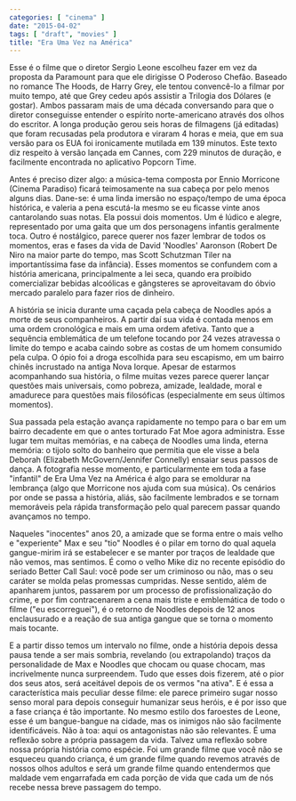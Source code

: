 ```yaml
---
categories: [ "cinema" ]
date: "2015-04-02"
tags: [ "draft", "movies" ]
title: "Era Uma Vez na América"
---
```

Esse é o filme que o diretor Sergio Leone escolheu fazer em vez da
proposta da Paramount para que ele dirigisse O Poderoso Chefão. Baseado
no romance The Hoods, de Harry Grey, ele tentou convencê-lo a filmar por
muito tempo, até que Grey cedeu após assistir a Trilogia dos Dólares
(e gostar). Ambos passaram mais de uma década conversando para que o
diretor conseguisse entender o espírito norte-americano através dos
olhos do escritor. A longa produção gerou seis horas de filmagens
(já editadas) que foram recusadas pela produtora e viraram 4 horas e
meia, que em sua versão para os EUA foi ironicamente mutilada em 139
minutos. Este texto diz respeito à versão lançada em Cannes, com 229
minutos de duração, e facilmente encontrada no aplicativo Popcorn Time.

Antes é preciso dizer algo: a música-tema composta por Ennio Morricone
(Cinema Paradiso) ficará teimosamente na sua cabeça por pelo menos
alguns dias. Dane-se: é uma linda imersão no espaço/tempo de uma
época histórica, e valeria a pena escutá-la mesmo se eu ficasse vinte
anos cantarolando suas notas. Ela possui dois momentos. Um é lúdico
e alegre, representado por uma gaita que um dos personagens infantis
geralmente toca. Outro é nostálgico, parece querer nos fazer lembrar
de todos os momentos, eras e fases da vida de David 'Noodles' Aaronson
(Robert De Niro na maior parte do tempo, mas Scott Schutzman Tiler na
importantíssima fase da infância). Esses momentos se confundem com
a história americana, principalmente a lei seca, quando era proibido
comercializar bebidas alcoólicas e gângsteres se aproveitavam do óbvio
mercado paralelo para fazer rios de dinheiro.

A história se inicia durante uma caçada pela cabeça de Noodles após
a morte de seus companheiros. A partir daí sua vida é contada menos em
uma ordem cronológica e mais em uma ordem afetiva. Tanto que a sequência
emblemática de um telefone tocando por 24 vezes atravessa o limite do
tempo e acaba caindo sobre as costas de um homem consumido pela culpa. O
ópio foi a droga escolhida para seu escapismo, em um bairro chinês
incrustado na antiga Nova Iorque. Apesar de estarmos acompanhando sua
história, o filme muitas vezes parece querer lançar questões mais
universais, como pobreza, amizade, lealdade, moral e amadurece para
questões mais filosóficas (especialmente em seus últimos momentos).

Sua passada pela estação avança rapidamente no tempo para o bar em um
bairro decadente em que o antes torturado Fat Moe agora administra. Esse
lugar tem muitas memórias, e na cabeça de Noodles uma linda, eterna
memória: o tijolo solto do banheiro que permitia que ele visse a bela
Deborah (Elizabeth McGovern/Jennifer Connelly) ensaiar seus passos de
dança. A fotografia nesse momento, e particularmente em toda a fase
"infantil" de Era Uma Vez na América é algo para se emoldurar na
lembrança (algo que Morricone nos ajuda com sua música). Os cenários
por onde se passa a história, aliás, são facilmente lembrados e se
tornam memoráveis pela rápida transformação pelo qual parecem passar
quando avançamos no tempo.

Naqueles "inocentes" anos 20, a amizade que se forma entre o mais velho e
"experiente" Max e seu "tio" Noodles é o pilar em torno do qual aquela
gangue-mirim irá se estabelecer e se manter por traços de lealdade que
não vemos, mas sentimos. É como o velho Mike diz no recente episódio
do seriado Better Call Saul: você pode ser um criminoso ou não, mas
o seu caráter se molda pelas promessas cumpridas. Nesse sentido, além
de apanharem juntos, passarem por um processo de profissionalização do
crime, e por fim contracenarem a cena mais triste e emblemática de todo
o filme ("eu escorreguei"), é o retorno de Noodles depois de 12 anos
enclausurado e a reação de sua antiga gangue que se torna o momento
mais tocante.

E a partir disso temos um intervalo no filme, onde a história depois
dessa pausa tende a ser mais sombria, revelando (ou extrapolando)
traços da personalidade de Max e Noodles que chocam ou quase chocam, mas
incrivelmente nunca surpreendem. Tudo que esses dois fizerem, até o pior
dos seus atos, será aceitável depois de os vermos "na ativa". E é essa
a característica mais peculiar desse filme: ele parece primeiro sugar
nosso senso moral para depois conseguir humanizar seus heróis, e é por
isso que a fase criança é tão importante. No mesmo estilo dos faroestes
de Leone, esse é um bangue-bangue na cidade, mas os inimigos não são
facilmente identificáveis. Não à toa: aqui os antagonistas não são
relevantes. É uma reflexão sobre a própria passagem da vida. Talvez
uma reflexão sobre nossa própria história como espécie. Foi um
grande filme que você não se esqueceu quando criança, é um grande
filme quando revemos através de nossos olhos adultos e será um grande
filme quando entendermos que maldade vem engarrafada em cada porção
de vida que cada um de nós recebe nessa breve passagem do tempo.

